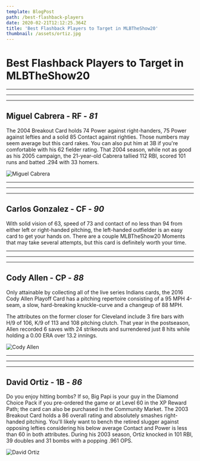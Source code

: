 ```yaml
---
template: BlogPost
path: /best-flashback-players
date: 2020-02-21T12:12:25.364Z
title: 'Best Flashback Players to Target in MLBTheShow20'
thumbnail: /assets/ortiz.jpg
---
```

# Best Flashback Players to Target in MLBTheShow20

- - -

- - -

- - -

## Miguel Cabrera - RF - *81*

The 2004 Breakout Card holds 74 Power against right-handers, 75 Power against lefties and a solid 85 Contact against righties. Those numbers may seem average but this card rakes. You can also put him at 3B if you're comfortable with his 62 fielder rating. That 2004 season, while not as good as his 2005 campaign, the 21-year-old Cabrera tallied 112 RBI, scored 101 runs and batted .294 with 33 homers.

![Miguel Cabrera](/assets/miggy.jpg)

- - -

- - -

- - -

## Carlos Gonzalez - CF - *90*

With solid vision of 63, speed of 73 and contact of no less than 94 from either left or right-handed pitching, the left-handed outfielder is an easy card to get your hands on. There are a couple MLBTheShow20 Moments that may take several attempts, but this card is definitely worth your time.

- - -

- - -

- - -

## Cody Allen - CP - *88*

Only attainable by collecting all of the live series Indians cards, the 2016 Cody Allen Playoff Card has a pitching repertoire consisting of a 95 MPH 4-seam, a slow, hard-breaking knuckle-curve and a changeup of 88 MPH.

The attributes on the former closer for Cleveland include 3 fire bars with H/9 of 106, K/9 of 113 and 108 pitching clutch. That year in the postseason, Allen recorded 6 saves with 24 strikeouts and surrendered just 8 hits while holding a 0.00 ERA over 13.2 innings.

![Cody Allen](/assets/cody_allen.jpg)

- - -

- - -

- - -

## David Ortiz - 1B - *86*

Do you enjoy hitting bombs? If so, Big Papi is your guy in the Diamond Choice Pack if you pre-ordered the game or at Level 60 in the XP Reward Path; the card can also be purchased in the Community Market. The 2003 Breakout Card holds a 86 overall rating and absolutely smashes right-handed pitching. You'll likely want to bench the retired slugger against opposing lefties considering his below average Contact and Power is less than 60 in both attributes. During his 2003 season, Ortiz knocked in 101 RBI, 39 doubles and 31 bombs with a popping .961 OPS.  

![David Ortiz](/assets/ortiz.jpg)